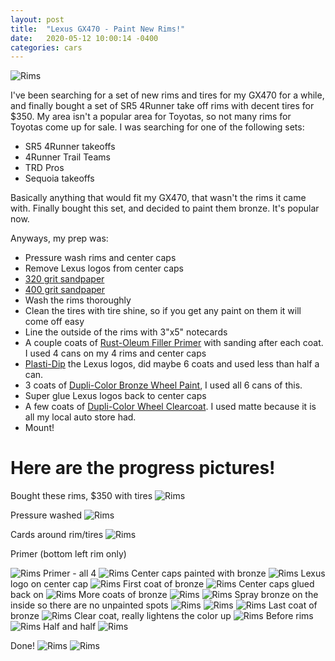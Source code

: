 ```yaml
---
layout: post
title:  "Lexus GX470 - Paint New Rims!"
date:   2020-05-12 10:00:14 -0400
categories: cars
---
```


![Rims](/images/rims/20.jpg)

I've been searching for a set of new rims and tires for my GX470 for a while, and finally bought a set of SR5 4Runner take off rims with decent tires for $350. My area isn't a popular area for Toyotas, so not many rims for Toyotas come up for sale. I was searching for one of the following sets:
* SR5 4Runner takeoffs
* 4Runner Trail Teams
* TRD Pros
* Sequoia takeoffs

Basically anything that would fit my GX470, that wasn't the rims it came with. Finally bought this set, and decided to paint them bronze. It's popular now.

Anyways, my prep was:
* Pressure wash rims and center caps
* Remove Lexus logos from center caps
* [320 grit sandpaper](https://amzn.to/35Tl0jr)
* [400 grit sandpaper](https://amzn.to/3csHIBp)
* Wash the rims thoroughly
* Clean the tires with tire shine, so if you get any paint on them it will come off easy
* Line the outside of the rims with 3"x5" notecards
* A couple coats of [Rust-Oleum Filler Primer](https://amzn.to/35ZfXhx) with sanding after each coat. I used 4 cans on my 4 rims and center caps
* [Plasti-Dip](https://amzn.to/2H7U2dj) the Lexus logos, did maybe 6 coats and used less than half a can.
* 3 coats of [Dupli-Color Bronze Wheel Paint](https://amzn.to/2WTdaCi), I used all 6 cans of this.
* Super glue Lexus logos back to center caps
* A few coats of [Dupli-Color Wheel Clearcoat](https://amzn.to/2YWROXi). I used matte because it is all my local auto store had.
* Mount!

# Here are the progress pictures!

Bought these rims, $350 with tires
![Rims](/images/rims/1.jpg)

Pressure washed
![Rims](/images/rims/2.jpg)

Cards around rim/tires
![Rims](/images/rims/3.jpg)

Primer (bottom left rim only)

![Rims](/images/rims/4.jpg)
Primer - all 4
![Rims](/images/rims/5.jpg)
Center caps painted with bronze
![Rims](/images/rims/6.jpg)
Lexus logo on center cap
![Rims](/images/rims/7.jpg)
First coat of bronze
![Rims](/images/rims/8.jpg)
Center caps glued back on
![Rims](/images/rims/9.jpg)
More coats of bronze
![Rims](/images/rims/10.jpg)
![Rims](/images/rims/11.jpg)
Spray bronze on the inside so there are no unpainted spots
![Rims](/images/rims/12.jpg)
![Rims](/images/rims/13.jpg)
![Rims](/images/rims/14.jpg)
Last coat of bronze
![Rims](/images/rims/15.jpg)
Clear coat, really lightens the color up
![Rims](/images/rims/16.jpg)
Before rims
![Rims](/images/rims/17.jpg)
Half and half
![Rims](/images/rims/18.jpg)

Done!
![Rims](/images/rims/19.jpg)
![Rims](/images/rims/20.jpg)

